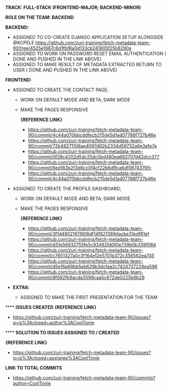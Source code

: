  

**TRACK: FULL-STACK (FRONTEND-MAJOR; BACKEND-MINOR)**

**ROLE ON THE TEAM: BACKEND**

**BACKEND:**

  * ASSIGNED TO CO-CREATE DJANGO APPLICATION SETUP ALONGSIDE @KCPELE https://github.com/zuri-training/fetch-metadata-team-90/tree/4525e1687c6d1fbf8a0d133cb241805f25b8290a
  * ASSIGNED TO WORK ON PASSWORD RESET EMAIL AUTHENTICATION ( DONE AND PUSHED IN THE LINK ABOVE)
  * ASSIGNED TO MAKE RESULT OF METADATA EXTRACTED RETURN TO USER ( DONE AND PUSHED IN THE LINK ABOVE)
  
**FRONTEND:**
  
  * ASSIGNED TO CREATE THE CONTACT PAGE;
    *  WORK ON DEFAULT MODE AND BETA; DARK MODE
    *  MAKE THE PAGES RESPONSIVE

          **{REFERENCE LINK}**
          * https://github.com/zuri-training/fetch-metadata-team-90/commit/4c44a070bbcddfecb215de5d1ad07788f727b46e
          * https://github.com/zuri-training/fetch-metadata-team-90/commit/72b48271106ae4097d92b2334d59732a6e3a1e7e
          * https://github.com/zuri-training/fetch-metadata-team-90/commit/0f28c4202d5dc25dc0bd480ea682707d42dcc377
          * https://github.com/zuri-training/fetch-metadata-team-90/commit/6ed163e2f3d6cc0f4cf22b6dffca6df0674376fc
          * https://github.com/zuri-training/fetch-metadata-team-90/commit/4c44a070bbcddfecb215de5d1ad07788f727b46e
           
  * ASSIGNED TO CREATE THE PROFILE DASHBOARD;
    *  WORK ON DEFAULT MODE AND BETA; DARK MODE
    *  MAKE THE PAGES RESPONSIVE

         **{REFERENCE LINK}**
         * https://github.com/zuri-training/fetch-metadata-team-90/commit/3f1d49021611908df14f821389dacbe31edf81ef
         * https://github.com/zuri-training/fetch-metadata-team-90/commit/d31e56932755fe5c92492fd061e739b0b339f06d
         * https://github.com/zuri-training/fetch-metadata-team-90/commit/c7651327a0c3f164e12e5701b372c356562ea745
         * https://github.com/zuri-training/fetch-metadata-team-90/commit/d5e16a69bb5eb629b3dcfaa2c7424737229ea596
         * https://github.com/zuri-training/fetch-metadata-team-90/commit/8f092fb9acda3599caa5c672de0225b6b29

* **EXTRA:**
  
  * ASSIGNED TO MAKE THE FIRST PRESENTATION FOR THE TEAM


****                                                    **ISSUES CREATED**
        **{REFERENCE LINK}**
  
 * https://github.com/zuri-training/fetch-metadata-team-90/issues?q=is%3Aclosed+author%3ACoolTonie




****                                                    **SOLUTION TO ISSUES ASSIGNED TO / CREATED**

   **{REFERENCE LINK}**
     
* https://github.com/zuri-training/fetch-metadata-team-90/issues?q=is%3Aclosed+assignee%3ACoolTonie

**LINK TO TOTAL COMMITS**

* https://github.com/zuri-training/fetch-metadata-team-90/commits?author=CoolTonie


